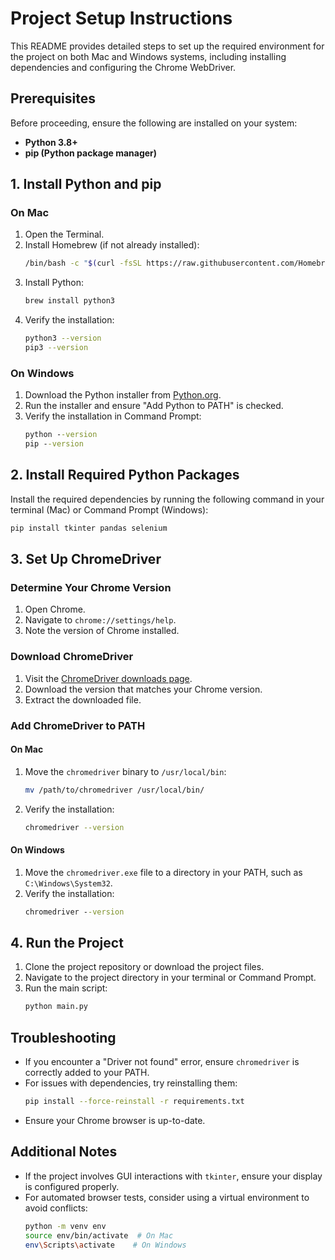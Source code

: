# Project Setup Instructions

This README provides detailed steps to set up the required environment for the project on both Mac and Windows systems, including installing dependencies and configuring the Chrome WebDriver.

## Prerequisites

Before proceeding, ensure the following are installed on your system:

- **Python 3.8+**
- **pip (Python package manager)**

## 1. Install Python and pip

### On Mac
1. Open the Terminal.
2. Install Homebrew (if not already installed):
   ```bash
   /bin/bash -c "$(curl -fsSL https://raw.githubusercontent.com/Homebrew/install/HEAD/install.sh)"
   ```
3. Install Python:
   ```bash
   brew install python3
   ```
4. Verify the installation:
   ```bash
   python3 --version
   pip3 --version
   ```

### On Windows
1. Download the Python installer from [Python.org](https://www.python.org/downloads/).
2. Run the installer and ensure "Add Python to PATH" is checked.
3. Verify the installation in Command Prompt:
   ```cmd
   python --version
   pip --version
   ```

## 2. Install Required Python Packages

Install the required dependencies by running the following command in your terminal (Mac) or Command Prompt (Windows):

```bash
pip install tkinter pandas selenium
```

## 3. Set Up ChromeDriver

### Determine Your Chrome Version

1. Open Chrome.
2. Navigate to `chrome://settings/help`.
3. Note the version of Chrome installed.

### Download ChromeDriver

1. Visit the [ChromeDriver downloads page](https://sites.google.com/chromium.org/driver/).
2. Download the version that matches your Chrome version.
3. Extract the downloaded file.

### Add ChromeDriver to PATH

#### On Mac
1. Move the `chromedriver` binary to `/usr/local/bin`:
   ```bash
   mv /path/to/chromedriver /usr/local/bin/
   ```
2. Verify the installation:
   ```bash
   chromedriver --version
   ```

#### On Windows
1. Move the `chromedriver.exe` file to a directory in your PATH, such as `C:\Windows\System32`.
2. Verify the installation:
   ```cmd
   chromedriver --version
   ```

## 4. Run the Project

1. Clone the project repository or download the project files.
2. Navigate to the project directory in your terminal or Command Prompt.
3. Run the main script:
   ```bash
   python main.py
   ```

## Troubleshooting

- If you encounter a "Driver not found" error, ensure `chromedriver` is correctly added to your PATH.
- For issues with dependencies, try reinstalling them:
  ```bash
  pip install --force-reinstall -r requirements.txt
  ```
- Ensure your Chrome browser is up-to-date.

## Additional Notes

- If the project involves GUI interactions with `tkinter`, ensure your display is configured properly.
- For automated browser tests, consider using a virtual environment to avoid conflicts:
  ```bash
  python -m venv env
  source env/bin/activate  # On Mac
  env\Scripts\activate    # On Windows
  
